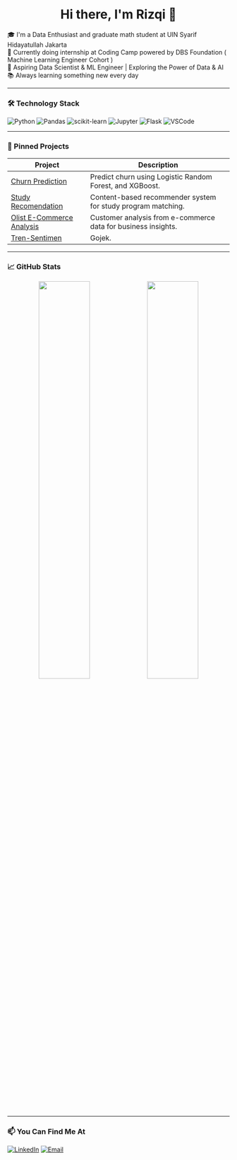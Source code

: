 <h1 align="center">Hi there, I'm Rizqi 👋</h1>

🎓 I'm a Data Enthusiast and graduate math student at UIN Syarif Hidayatullah Jakarta  
💼 Currently doing internship at Coding Camp powered by DBS Foundation ( Machine Learning Engineer Cohort )  
🔬 Aspiring Data Scientist & ML Engineer | Exploring the Power of Data & AI  
📚 Always learning something new every day

---

### 🛠️ Technology Stack

![Python](https://img.shields.io/badge/Python-3776AB?style=flat&logo=python&logoColor=white)
![Pandas](https://img.shields.io/badge/Pandas-150458?style=flat&logo=pandas&logoColor=white)
![scikit-learn](https://img.shields.io/badge/Scikit--Learn-F7931E?style=flat&logo=scikit-learn&logoColor=white)
![Jupyter](https://img.shields.io/badge/Jupyter-F37626?style=flat&logo=Jupyter&logoColor=white)
![Flask](https://img.shields.io/badge/Flask-000000?style=flat&logo=flask&logoColor=white)
![VSCode](https://img.shields.io/badge/VS%20Code-007ACC?style=flat&logo=visual-studio-code&logoColor=white)

---

### 📌 Pinned Projects

| Project | Description |
|--------|-------------|
| [Churn Prediction](https://github.com/rizqi-maulidi/Churn-Prediction) | Predict churn using Logistic Random Forest, and XGBoost. |
| [Study Recomendation](https://github.com/rizqi-maulidi/Recommendation-System) | Content-based recommender system for study program matching. |
| [Olist E-Commerce Analysis](https://github.com/rizqi-maulidi/Olist-Ecommerce-Analysis) | Customer analysis from e-commerce data for business insights. |
| [Tren-Sentimen](https://github.com/rizqi-maulidi/Ten-Sentimen) | Gojek. |

---

### 📈 GitHub Stats

<p align="center">
  <img src="https://github-readme-stats.vercel.app/api?username=rizqi-maulidi&show_icons=true&theme=react" width="48%">
  <img src="https://github-readme-stats.vercel.app/api/top-langs/?username=rizqi-maulidi&layout=compact&theme=react" width="48%">
</p>

---

### 📫 You Can Find Me At

[![LinkedIn](https://img.shields.io/badge/LinkedIn-blue?logo=linkedin&style=flat)](https://www.linkedin.com/in/rizqi-maulidi-82a88b316)
[![Email](https://img.shields.io/badge/Email-grey?logo=gmail&style=flat)](mailto:rizqimaulidi@gmail.com)
